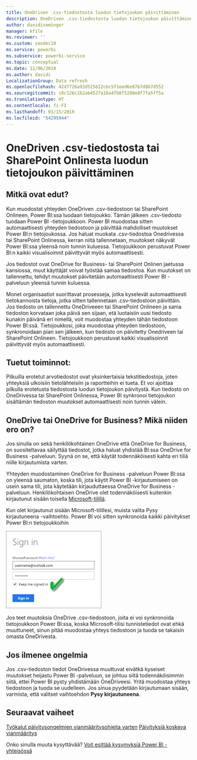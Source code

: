 ```yaml
---
title: OneDriven .csv-tiedostosta luodun tietojoukon päivittäminen
description: OneDriven .csv-tiedostosta luodun tietojoukon päivittäminen
author: davidiseminger
manager: kfile
ms.reviewer: ''
ms.custom: seodec18
ms.service: powerbi
ms.subservice: powerbi-service
ms.topic: conceptual
ms.date: 12/06/2018
ms.author: davidi
LocalizationGroup: Data refresh
ms.openlocfilehash: 42d7726a93d525612cbc5f1eed6e07b7d8b7d552
ms.sourcegitcommit: c8c126c1b2ab4527a16a4fb8f5208e0f7fa5ff5a
ms.translationtype: HT
ms.contentlocale: fi-FI
ms.lasthandoff: 01/15/2019
ms.locfileid: "54295944"
---
```

# <a name="refresh-a-dataset-created-from-a-csv-file-on-onedrive-or-sharepoint-online"></a>OneDriven .csv-tiedostosta tai SharePoint Onlinesta luodun tietojoukon päivittäminen
## <a name="what-are-the-advantages"></a>Mitkä ovat edut?
Kun muodostat yhteyden OneDriven .csv-tiedostoon tai SharePoint Onlineen, Power BI:ssa luodaan tietojoukko. Tämän jälkeen .csv-tiedosto tuodaan Power BI -tietojoukkoon. Power BI muodostaa sitten automaattisesti yhteyden tiedostoon ja päivittää mahdolliset muutokset Power BI:n tietojoukossa. Jos haluat muokata .csv-tiedostoa Onedrivessa tai SharePoint Onlinessa, kerran niitä tallennetaan, muutokset näkyvät Power BI:ssa yleensä noin tunnin kuluessa. Tietojoukkoon perustuvat Power BI:n kaikki visualisoinnit päivittyvät myös automaattisesti.

Jos tiedostot ovat OneDrive for Business- tai SharePoint Onlinen jaetussa kansiossa, muut käyttäjät voivat työstää samaa tiedostoa. Kun muutokset on tallennettu, tehdyt muutokset päivitetään automaattisesti Power BI -palveluun yleensä tunnin kuluessa.

Monet organisaatiot suorittavat prosesseja, jotka kyselevät automaattisesti tietokannoista tietoja, jotka sitten tallennetaan .csv-tiedostoon päivittäin. Jos tiedosto on tallennettu OneDriveeen tai SharePoint Onlineen ja sama tiedoston korvataan joka päivä sen sijaan, etä luotaisiin uusi tiedosto kunakin päivänä eri nimellä, voit muodostaa yhteyden tähän tiedostoon Power BI:ssä. Tietojoukkosi, joka muodostaa yhteyden tiedostoon, synkronoidaan pian sen jälkeen, kun tiedosto on päivitetty Onedriveen tai SharePoint Onlineen. Tietojoukkoon perustuvat kaikki visualisoinnit päivittyvät myös automaattisesti.

## <a name="whats-supported"></a>Tuetut toiminnot:
Pilkuilla erotetut arvotiedostot ovat yksinkertaisia tekstitiedostoja, joten yhteyksiä ulkoisiin tietolähteisiin ja raportteihin ei tueta. Et voi ajoittaa pilkulla erotetusta tiedostosta luodun tietojoukon päivitystä. Kun tiedosto on OneDrivessa tai SharePoint Onlinessa, Power BI synkronoi tietojoukon sisältämän tiedoston muutokset automaattisesti noin tunnin välein.

## <a name="onedrive-or-onedrive-for-business-whats-the-difference"></a>OneDrive tai OneDrive for Business? Mikä niiden ero on?
Jos sinulla on sekä henkilökohtainen OneDrive että OneDrive for Business, on suositeltavaa säilyttää tiedostot, jotka haluat yhdistää BI:ssa OneDrive for Business -palveluun. Syynä on se, että käytät todennäköisesti kahta eri tiliä niille kirjautumista varten.

Yhteyden muodostaminen OneDrive for Business -palveluun Power BI:ssa on yleensä saumaton, koska tili, jota käytit Power BI -kirjautumiseen on usein sama tili, jota käytetään kirjauduttaessa OneDrive for Business -palveluun. Henkilökohtaisen OneDrive olet todennäköisesti kuitenkin kirjautunut sisään toisella [Microsoft-tilillä](https://account.microsoft.com).

Kun olet kirjautunut sisään Microsoft-tilillesi, muista valita Pysy kirjautuneena -vaihtoehto. Power BI voi sitten synkronoida kaikki päivitykset Power BI:n tietojoukkoihin

![](media/refresh-csv-file-onedrive/refresh_signin_keepmesignedin.png)

Jos teet muutoksia OneDrive .csv-tiedostoon, joita ei voi synkronoida tietojoukkoon Power BI:ssa, koska Microsoft-tilisi tunnistetiedot ovat ehkä muuttuneet, sinun pitää muodostaa yhteys tiedostoon ja tuoda se takaisin omasta OneDrivesta.

## <a name="when-things-go-wrong"></a>Jos ilmenee ongelmia
Jos .csv-tiedoston tiedot OneDrivessa muuttuvat eivätkä kyseiset muutokset heijastu Power BI -palveluun, se johtuu siitä todennäköisimmin siitä, ettei Power BI pysty yhdistämään OneDriveesi. Yritä muodostaa yhteys tiedostoon ja tuoda se uudelleen. Jos sinua pyydetään kirjautumaan sisään, varmista, että valitset vaihtoehdon **Pysy kirjautuneena**.

## <a name="next-steps"></a>Seuraavat vaiheet
[Työkalut päivitysongelmien vianmääritysohjeita varten](service-gateway-onprem-tshoot.md)
[Päivityksiä koskeva vianmääritys](refresh-troubleshooting-refresh-scenarios.md)

Onko sinulla muuta kysyttävää? [Voit esittää kysymyksiä Power BI -yhteisössä](https://community.powerbi.com/)

